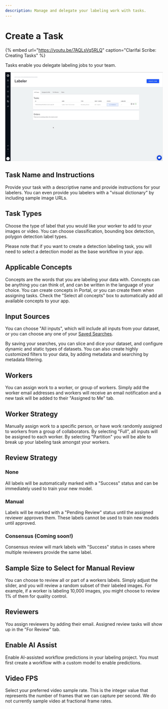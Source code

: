 ```yaml
---
description: Manage and delegate your labeling work with tasks.
---
```


# Create a Task

{% embed url="https://youtu.be/7AQLsVq5RLQ" caption="Clarifai Scribe: Creating Tasks" %}

Tasks enable you delegate labeling jobs to your team.

![Create a task and start labeling](/img/task_overview.jpg)

## Task Name and Instructions

Provide your task with a descriptive name and provide instructions for your labelers. You can even provide you labelers with a "visual dictionary" by including sample image URLs.

## Task Types

Choose the type of label that you would like your worker to add to your images or video. You can choose classification, bounding box detection, polygon detection label types.

Please note that if you want to create a detection labeling task, you will need to select a detection model as the base workflow in your app.

## Applicable Concepts

Concepts are the words that you are labeling your data with. Concepts can be anything you can think of, and can be written in the language of your choice. You can create concepts in Portal, or you can create them when assigning tasks. Check the "Select all concepts" box to automatically add all available concepts to your app.

## Input Sources

You can choose "All inputs", which will include all inputs from your dataset, or you can choose any one of your [Saved Searches](../psearch/psaved_searches.md).

By saving your searches, you can slice and dice your dataset, and configure dynamic and static types of datasets. You can also create highly customized filters to your data, by adding metadata and searching by metadata filtering.

## Workers

You can assign work to a worker, or group of workers. Simply add the worker email addresses and workers will receive an email notification and a new task will be added to their "Assigned to Me" tab.

## Worker Strategy

Manually assign work to a specific person, or have work randomly assigned to workers from a group of collaborators. By selecting "Full", all inputs will be assigned to each worker. By selecting "Partition" you will be able to break up your labeling task amongst your workers.

## Review Strategy

### None

All labels will be automatically marked with a "Success" status and can be immediately used to train your new model.

### Manual

Labels will be marked with a "Pending Review" status until the assigned reviewer approves them. These labels cannot be used to train new models until approved.

### Consensus \(Coming soon!\)

Consensus review will mark labels with "Success" status in cases where multiple reviewers provide the same label.

## Sample Size to Select for Manual Review

You can choose to review all or part of a workers labels. Simply adjust the slider, and you will review a random subset of their labeled images. For example, if a worker is labeling 10,000 images, you might choose to review 1% of them for quality control.

## Reviewers

You assign reviewers by adding their email. Assigned review tasks will show up in the "For Review" tab.

## Enable AI Assist

Enable AI-assisted workflow predictions in your labeling project. You must first create a workflow with a custom model to enable predictions.

## Video FPS

Select your preferred video sample rate. This is the integer value that represents the number of frames that we can capture per second. We do not currently sample video at fractional frame rates.

